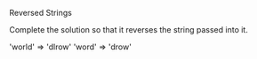 Reversed Strings

Complete the solution so that it reverses the string passed into it.

'world'  =>  'dlrow'
'word'   =>  'drow'